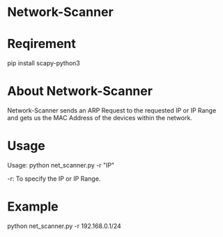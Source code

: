 # Network-Scanner

# Reqirement
pip install scapy-python3

# About Network-Scanner
Network-Scanner sends an ARP Request to the requested IP or IP Range and gets us the MAC Address of the devices within the network.

# Usage
Usage: python net_scanner.py -r "IP"

-r: To specify the IP or IP Range.

# Example
python net_scanner.py -r 192.168.0.1/24
